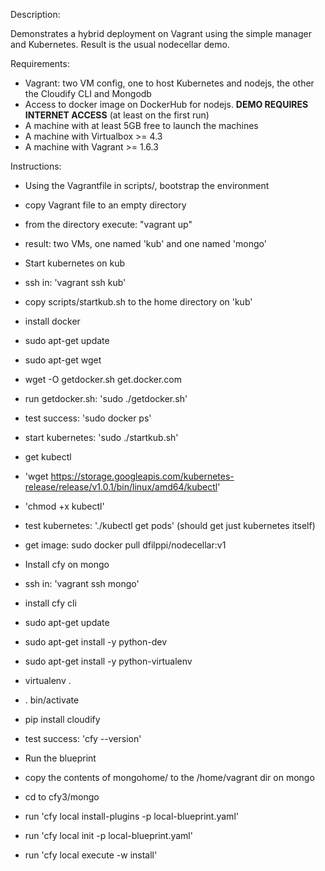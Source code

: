Description:

Demonstrates a hybrid deployment on Vagrant using the simple manager and Kubernetes.  Result is the usual nodecellar demo.

Requirements:

- Vagrant: two VM config, one to host Kubernetes and nodejs, the other the Cloudify CLI and Mongodb
- Access to docker image on DockerHub for nodejs.  __DEMO REQUIRES INTERNET ACCESS__ (at least on the first run)
- A machine with at least 5GB free to launch the machines
- A machine with Virtualbox >= 4.3
- A machine with Vagrant >= 1.6.3

Instructions:

- Using the Vagrantfile in scripts/, bootstrap the environment
 - copy Vagrant file to an empty directory
 - from the directory execute: "vagrant up"
 - result:  two VMs, one named 'kub' and one named 'mongo'

- Start kubernetes on kub
 - ssh in: 'vagrant ssh kub'
 - copy scripts/startkub.sh to the home directory on 'kub'
 - install docker
  - sudo apt-get update
  - sudo apt-get wget
  - wget -O getdocker.sh get.docker.com
  - run getdocker.sh: 'sudo ./getdocker.sh'
  - test success: 'sudo docker ps'
 - start kubernetes: 'sudo ./startkub.sh'
 - get kubectl
  - 'wget https://storage.googleapis.com/kubernetes-release/release/v1.0.1/bin/linux/amd64/kubectl'
  - 'chmod +x kubectl'
 - test kubernetes: './kubectl get pods'  (should get just kubernetes itself)
 - get image: sudo docker pull dfilppi/nodecellar:v1

- Install cfy on mongo
 - ssh in: 'vagrant ssh mongo'
 - install cfy cli
  - sudo apt-get update
  - sudo apt-get install -y python-dev
  - sudo apt-get install -y python-virtualenv
  - virtualenv .
  - . bin/activate
  - pip install cloudify
  - test success: 'cfy --version'

- Run the blueprint
 - copy the contents of mongohome/ to the /home/vagrant dir on mongo
 - cd to cfy3/mongo
 - run 'cfy local install-plugins -p local-blueprint.yaml'
 - run 'cfy local init -p local-blueprint.yaml'
 - run 'cfy local execute -w install'
